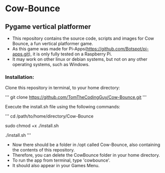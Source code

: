 # Cow-Bounce
## Pygame vertical platformer

- This repository contains the source code, scripts and images for Cow Bounce, a fun vertical platformer game.
- As this game was made for Pi-Apps(https://github.com/Botspot/pi-apps.git), it is only fully tested on a Raspberry Pi.
- It may work on other linux or debian systems, but not on any other operating systems, such as Windows.

### Installation:

Clone this repository in terminal, to your home directory:

'''
git clone https://github.com/TomTheCodingGuy/Cow-Bounce.git
'''

Execute the install.sh file using the following commands:

'''
cd /path/to/home/directory/Cow-Bounce

sudo chmod +x ./install.sh

./install.sh
'''

- Now there should be a folder in /opt called Cow-Bounce, also containing the contents of this repository.
- Therefore, you can delete the CowBounce folder in your home directory.
- To run the app from terminal, type 'cowbounce'.
- It should also appear in your Games Menu.
